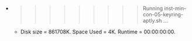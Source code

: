 * >>>>>>>>> Running inst-min-con-05-keyring-aptly.sh ...
  * Disk size = 861708K. Space Used = 4K. Runtime = 00:00:00:00.
